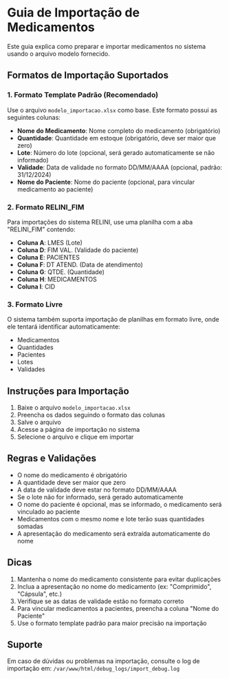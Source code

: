 # Guia de Importação de Medicamentos

Este guia explica como preparar e importar medicamentos no sistema usando o arquivo modelo fornecido.

## Formatos de Importação Suportados

### 1. Formato Template Padrão (Recomendado)
Use o arquivo `modelo_importacao.xlsx` como base. Este formato possui as seguintes colunas:

- **Nome do Medicamento**: Nome completo do medicamento (obrigatório)
- **Quantidade**: Quantidade em estoque (obrigatório, deve ser maior que zero)
- **Lote**: Número do lote (opcional, será gerado automaticamente se não informado)
- **Validade**: Data de validade no formato DD/MM/AAAA (opcional, padrão: 31/12/2024)
- **Nome do Paciente**: Nome do paciente (opcional, para vincular medicamento ao paciente)

### 2. Formato RELINI_FIM
Para importações do sistema RELINI, use uma planilha com a aba "RELINI_FIM" contendo:

- **Coluna A**: LMES (Lote)
- **Coluna D**: FIM VAL. (Validade do paciente)
- **Coluna E**: PACIENTES
- **Coluna F**: DT ATEND. (Data de atendimento)
- **Coluna G**: QTDE. (Quantidade)
- **Coluna H**: MEDICAMENTOS
- **Coluna I**: CID

### 3. Formato Livre
O sistema também suporta importação de planilhas em formato livre, onde ele tentará identificar automaticamente:
- Medicamentos
- Quantidades
- Pacientes
- Lotes
- Validades

## Instruções para Importação

1. Baixe o arquivo `modelo_importacao.xlsx`
2. Preencha os dados seguindo o formato das colunas
3. Salve o arquivo
4. Acesse a página de importação no sistema
5. Selecione o arquivo e clique em importar

## Regras e Validações

- O nome do medicamento é obrigatório
- A quantidade deve ser maior que zero
- A data de validade deve estar no formato DD/MM/AAAA
- Se o lote não for informado, será gerado automaticamente
- O nome do paciente é opcional, mas se informado, o medicamento será vinculado ao paciente
- Medicamentos com o mesmo nome e lote terão suas quantidades somadas
- A apresentação do medicamento será extraída automaticamente do nome

## Dicas

1. Mantenha o nome do medicamento consistente para evitar duplicações
2. Inclua a apresentação no nome do medicamento (ex: "Comprimido", "Cápsula", etc.)
3. Verifique se as datas de validade estão no formato correto
4. Para vincular medicamentos a pacientes, preencha a coluna "Nome do Paciente"
5. Use o formato template padrão para maior precisão na importação

## Suporte

Em caso de dúvidas ou problemas na importação, consulte o log de importação em:
`/var/www/html/debug_logs/import_debug.log` 